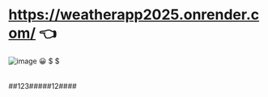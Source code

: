 # https://weatherapp2025.onrender.com/ 👈

![image](https://github.com/user-attachments/assets/5cd90bca-d8c3-43b2-91ca-dbb6a2e36b09)
 😀 $
$
######
##123#####12####